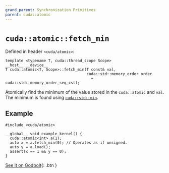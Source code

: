 ```yaml
---
grand_parent: Synchronization Primitives
parent: cuda::atomic
---
```


# `cuda::atomic::fetch_min`

Defined in header `<cuda/atomic>`:

```cuda
template <typename T, cuda::thread_scope Scope>
__host__ __device__
T cuda::atomic<T, Scope>::fetch_min(T const& val,
                                    cuda::std::memory_order order
                                      = cuda::std::memory_order_seq_cst);
```

Atomically find the minimum of the value stored in the `cuda::atomic` and `val`.
The minimum is found using [`cuda::std::min`].

## Example

```cuda
#include <cuda/atomic>

__global__ void example_kernel() {
  cuda::atomic<int> a(1);
  auto x = a.fetch_min(0); // Operates as if unsigned.
  auto y = a.load();
  assert(x == 1 && y == 0);
}
```

[See it on Godbolt](https://godbolt.org/z/vMj9e5hdv){: .btn }


[`cuda::std::min`]: https://en.cppreference.com/w/cpp/algorithm/min
